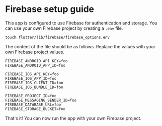 # Firebase setup guide

This app is configured to use Firebase for authentication and storage.
You can use your own Firebase project by creating a `.env` file.

```shell
touch flutter/lib/firebase/firebase_options.env
```

The content of the file should be as follows.
Replace the values with your own Firebase project values.

```shell
FIREBASE_ANDROID_API_KEY=foo
FIREBASE_ANDROID_APP_ID=foo

FIREBASE_IOS_API_KEY=foo
FIREBASE_IOS_APP_ID=foo
FIREBASE_IOS_CLIENT_ID=foo
FIREBASE_IOS_BUNDLE_ID=foo

FIREBASE_PROJECT_ID=foo
FIREBASE_MESSAGING_SENDER_ID=foo
FIREBASE_DATABASE_URL=foo
FIREBASE_STORAGE_BUCKET=foo
```

That's it! You can now run the app with your own Firebase project.
